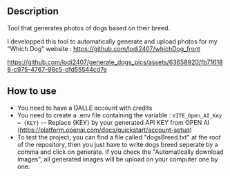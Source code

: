 
## Description
Tool that generates photos of dogs based on their breed.

I developped this tool to automatically generate and upload photos for my "Which Dog" website : https://github.com/lodi2407/whichDog_front 

https://github.com/lodi2407/generate_dogs_pics/assets/63658920/fb716188-c975-4767-98c5-dfd55544cd7e

## How to use
- You need to have a DALLE account with credits
- You need to create a .env file containing the variable : `VITE_Open_AI_Key = {KEY}` -- Replace {KEY} by your generated API KEY from OPEN AI (https://platform.openai.com/docs/quickstart/account-setup)
- To test the project, you can find a file called "dogsBreed.txt" at the root of the repository, then you just have to write dogs breed seperate by a comma and click on generate. If you check the "Automatically download images", all generated images will be upload on your computer one by one. 
